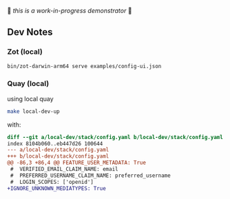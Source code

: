 🚧 _this is a work-in-progress demonstrator_ 🚧

## Dev Notes

### Zot (local)

```sh
bin/zot-darwin-arm64 serve examples/config-ui.json
```

### Quay (local)

using local quay 

```sh
make local-dev-up
```

with:

```diff
diff --git a/local-dev/stack/config.yaml b/local-dev/stack/config.yaml
index 8104b060..eb447d26 100644
--- a/local-dev/stack/config.yaml
+++ b/local-dev/stack/config.yaml
@@ -86,3 +86,4 @@ FEATURE_USER_METADATA: True
 #  VERIFIED_EMAIL_CLAIM_NAME: email
 #  PREFERRED_USERNAME_CLAIM_NAME: preferred_username
 #  LOGIN_SCOPES: ['openid']
+IGNORE_UNKNOWN_MEDIATYPES: True
```
